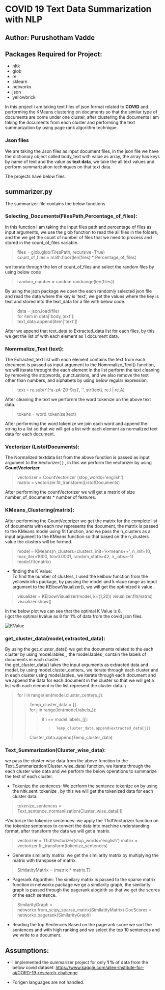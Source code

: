 # COVID 19 Text Data Summarization with NLP

## Author: Purushotham Vadde

## Packages Required for Project:
- nltk
- glob
- re
- sklearn
- networkx
- json
- yellowbrick

In this project i am taking text files of json format related to **COVID** and performing the KMeans clustering on documents so that the similar type of documents are come under one cluster, after clustering the documents i am taking the documents from each cluster and performing the text summarization by using page rank algorithm technique.

### Json files 
We are taking the Json files as input document files, in the json file we have the dictionary object called body_text with value as array, the array has keys by name of text and the value as **text data**, we take the all text values and perform summarization techniques on that text data. 

The projects have below files:
## summarizer.py
The summarizer file contains the below functions
### Selecting_Documents(FilesPath,Percentage_of_files):

In this function i am taking the input files path and percentage of files as input arguments, we use the glob function to read the all  files in the folders, and the we get the count of number of files that we need to process and stored in the count_of_files variable.

>  files = glob.glob(FilesPath, recursive=True) \
>  count_of_files = math.floor(len(files) * Percentage_of_files)

we iterate through the len of count_of_files and select the random files by using below code
>random_number = random.randrange(len(files)) 

By using the json package we open the each randomly selected json file and read the data where the key is 'text', we get the values where the key is text and stored into the text_data for a file with below code.
> data = json.load(file) \
> for item in data['body_text']: \
>     text_data.append(item['text']) 

After we append that text_data to Extracted_data list for each files, by this we get the list of with each element as 1 document data.

### Nomrmalize_Text (text):

The Extracted_text list with each element contains the text from each document is passed as input argument to the Nomrmalize_Text() function, we will iterate throught the each element in the list perform the text cleaning by removing the stopwords, punctuations, and we also remove the text other than numbers, and alphabets by using below regular expression.
> text = re.sub(r'[^a-zA-Z0-9\s]', '', str(text), re.I | re.A) 

After cleaning the text we perfornm the word tokenize on the above text data.
> tokens = word_tokenize(text) 

After performing the word tokenize we join each word and append the string to a list so that we will get a list with each element as normalized text data for each document.

### Vectorizer (ListofDocuments):

The Normalized textdata list from the above function is passed as input argument to the Vectorizer( ) , in this we perform the vectorizer by using **CountVectorizer**
> vectorizer = CountVectorizer (stop_words='english') \
> matrix = vectorizer.fit_transform(ListofDocuments)

After performing the countVectorizer we will get a matrix of size number_of_documents * number of features.

### KMeans_Clustering(matrix):
After performing the CountVecorizer we get the matrix for the complete list of documents with each row represents the document, the matrix is passed to the KMeans model using fit function,  and we pass the n_clusters as a input argument to the KMeans function so that based on the n_clusters value the clusters will be formed.
> model = KMeans(n_clusters=clusters, init='k-means++', n_init=10, max_iter=1000, tol=0.0001, random_state=42, n_jobs=-1)  
> model.fit(matrix)

- finding the K Value: \
To find the number of clusters,  I used the kelbow function from the yellowbricks package, by passing the model and k vlaue range as input argument to the KElbowVisualizer(), we will get the optimized k value .

> visualizer = KElbowVisualizer(model, k=(1,20))
> visualizer.fit(matrix)    
> visualizer.show()

In the below plot we can see that the optimal K Value is 8. \
i got the optimal kvalue as 8 for 1% of data from the covid json files.


  ![KValue](https://github.com/PurushothamVadde/cs5293sp20-project2/blob/master/Kvalue.png) 
    
### get_cluster_data(model,extracted_data):
By using the get_cluster_data() we get the documents related to the each cluster by using model.lables_, the model.lables_ contain the labels of documents in each cluster. \
the get_cluster_data() takes the input arguments as extracted data and model, by using model.cluster_centers_ we iterate through each cluster and in each cluster using model.lables_ we iterate through each document and we append the data for each document in the cluster so that we will get a list with each element in the list represent the cluster data. \

> for i in range(len(model.cluster_centers_)):
>>  Temp_cluster_data = [] \
>>  for  j in range(len(model.labels_)):
>>>    if i == model.labels_[j]:
>>>>      Temp_cluster_data.append(extracted_data[j])
>>  Cluster_data.append(Temp_cluster_data)


### Text_Summarization(Cluster_wise_data):

we pass the cluster wise data from the above function to the  Text_Summarization(Cluster_wise_data) function, we iterate through the each cluster wise data and we perform the below operations to summarize the text of each cluster.

- Tokenize the sentences:
We perform the sentence tokenize on by  using the nltk.sent_tokenize , by this we will get the tokenized data for each cluster data.
> tokenize_sentences = Text_sentence_normanlization(Cluster_wise_data[i])

-Vectorize the tokenize sentences:
we apply the TfidfVectorizer function on the tokenize sentences to convert the data into machine understanding format, after transform the data we will get a matrix.
> vectorizer = TfidfVectorizer(stop_words='english')
> matrix = vectorizer.fit_transform(tokenize_sentences)

- Generate similarity matrix:
we get the similarity matrix by multiplying the matrix with transpose of matrix.
> SimilatityMatrix = (matrix * matrix.T)

- Pagerank Algorithm:
The similary matrix is passed to the sparse matrix function in networkx package we ge a similarity graph, the similarity graph is passed through the pagerank alogirith so that we get the scores of the each sentence.
> SimilarityGraph = networkx.from_scipy_sparse_matrix(SimilatityMatrix)
> DocScores = networkx.pagerank(SimilarityGraph)

- Reading the top Sentences
Based on the pagerank score we sort the sentences and with high ranking and we select the top 10 sentences and we write to a document.


## Assumptions:

- i implemented the summarizer project for only **1 %** of data from the below covid dataset:
https://www.kaggle.com/allen-institute-for-ai/CORD-19-research-challenge

- Forigen languages are not handled.








